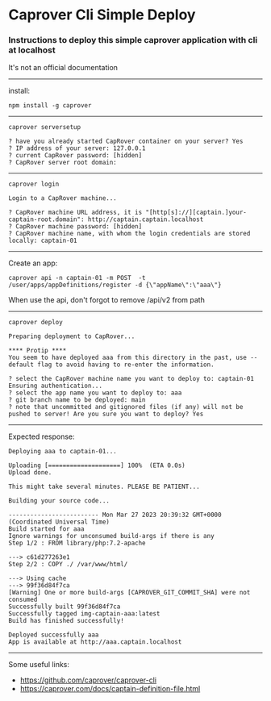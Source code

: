 # Caprover Cli Simple Deploy

### Instructions to deploy this simple caprover application with cli at localhost
It's not an official documentation

----------
install:

`npm install -g caprover`

----------
`caprover serversetup`
```
? have you already started CapRover container on your server? Yes
? IP address of your server: 127.0.0.1
? current CapRover password: [hidden]
? CapRover server root domain:
```
----------
`caprover login`
```
Login to a CapRover machine...

? CapRover machine URL address, it is "[http[s]://][captain.]your-captain-root.domain": http://captain.captain.localhost
? CapRover machine password: [hidden]
? CapRover machine name, with whom the login credentials are stored locally: captain-01
```
-----------

Create an app:

`
caprover api -n captain-01 -m POST  -t /user/apps/appDefinitions/register -d {\"appName\":\"aaa\"}
`

When use the api, don't forgot to remove /api/v2 from path

-----------
`caprover deploy`

```
Preparing deployment to CapRover...

**** Protip ****
You seem to have deployed aaa from this directory in the past, use --default flag to avoid having to re-enter the information.

? select the CapRover machine name you want to deploy to: captain-01
Ensuring authentication...
? select the app name you want to deploy to: aaa
? git branch name to be deployed: main
? note that uncommitted and gitignored files (if any) will not be pushed to server! Are you sure you want to deploy? Yes
```
-------------
Expected response:

```
Deploying aaa to captain-01...

Uploading [====================] 100%  (ETA 0.0s)
Upload done.

This might take several minutes. PLEASE BE PATIENT...

Building your source code...

------------------------- Mon Mar 27 2023 20:39:32 GMT+0000 (Coordinated Universal Time)
Build started for aaa
Ignore warnings for unconsumed build-args if there is any
Step 1/2 : FROM library/php:7.2-apache

---> c61d277263e1
Step 2/2 : COPY ./ /var/www/html/

---> Using cache
---> 99f36d84f7ca
[Warning] One or more build-args [CAPROVER_GIT_COMMIT_SHA] were not consumed
Successfully built 99f36d84f7ca
Successfully tagged img-captain-aaa:latest
Build has finished successfully!

Deployed successfully aaa
App is available at http://aaa.captain.localhost
```


----------
Some useful links:
- https://github.com/caprover/caprover-cli
- https://caprover.com/docs/captain-definition-file.html


